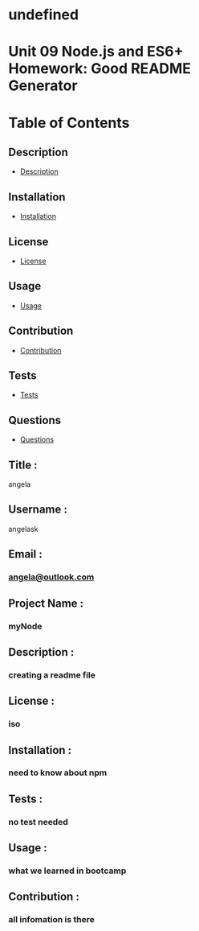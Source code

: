 # undefined
  # Unit 09 Node.js and ES6+ Homework: Good README Generator
  # Table of Contents

  ## Description
  * [Description](#Description)

  ## Installation
  * [Installation](#Installation)

  ## License
  * [License](#License)

  ## Usage
  * [Usage](#Usage)

  ## Contribution
  * [Contribution](#Contribution)

  ## Tests
  * [Tests](#Tests)

  ## Questions
  * [Questions](#Questions)

  ## Title :
  angela
  
  ## Username :
   angelask
  ## Email :
  ### angela@outlook.com
  ## Project Name :
  ###  myNode
  ## Description :
  ###  creating a readme file
  ## License :
  ###  iso
  ## Installation :
  ###  need to know about npm
  ## Tests :
  ###  no test needed
  ## Usage :
  ###  what we learned in bootcamp
  ## Contribution :
  ### all infomation is there


 


